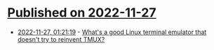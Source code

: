 # [Published on 2022-11-27](index.md)

* [2022-11-27, 01:21:19](https://news.ycombinator.com/item?id=33759023) - [What's a good Linux terminal emulator that doesn't try to reinvent TMUX?](https://news.ycombinator.com/item?id=33759023)
